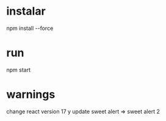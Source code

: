 # instalar
npm install --force

# run
npm start

# warnings
change react version 17 y update sweet alert => sweet alert 2